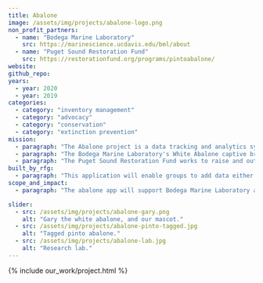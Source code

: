 ```yaml
---
title: Abalone
image: /assets/img/projects/abalone-logo.png
non_profit_partners:
  - name: "Bodega Marine Laboratory"
    src: https://marinescience.ucdavis.edu/bml/about
  - name: "Puget Sound Restoration Fund"
    src: https://restorationfund.org/programs/pintoabalone/
website: 
github_repo: 
years:
  - year: 2020
  - year: 2019
categories:
  - category: "inventory management"
  - category: "advocacy"
  - category: "conservation"
  - category: "extinction prevention"
mission:
  - paragraph: "The Abalone project is a data tracking and analytics system aimed at storing and measuring data for population trends, mortality rates, and breeding programs. Designed as a multi-tenant application, Abalone will initially serve two stakeholders, the Bodega Marine Laboratory at UC Davis and the Puget Sound Restoration Fund in Washington State."
  - paragraph: "The Bodega Marine Laboratory's White Abalone captive breeding program is working to prevent the extinction of the White Abalone (Haliotis sorenseni), an endangered marine snail. White abalone are one of seven species found in California and are culturally significant to the native people of the area. White abalone were perilously overfished throughout the 20th century, resulting in a 99 percent population decrease by the end of the 1970s. This group is working to reverse their decline and have already seen some great success, they currently have more abalone in the lab than exist in the wild!"
  - paragraph: "The Puget Sound Restoration Fund works to raise and outplant hatchery-reared Pinto Abalone (Haliotis kamtschatkana), the only abalone species found in the Washington waters. This species has cultural and ecological significance, grazing rock surfaces and maintaining the health of rocky reef habitat and kelp beds. The Washington Department of Fish & Wildlife (WDFW) documented a ~98% decline from 1992 to 2017, leading the pinto abalone to be listed as a State endangered species in 2019."
built_by_rfg:
  - paragraph: "This application will enable groups to add data either through CSV upload or through the web interface. Groups can view reports and visual representations of key data. Future plans include giving groups the ability to generate custom reports on the fly."
scope_and_impact:
  - paragraph: "The abalone app will support Bodega Marine Laboratory and Puget Sound Restoration Fund keep White Abalone and Pinto Abalone from going extinct."

slider:
  - src: /assets/img/projects/abalone-gary.png
    alt: "Gary the white abalone, and our mascot."
  - src: /assets/img/projects/abalone-pinto-tagged.jpg
    alt: "Tagged pinto abalone."
  - src: /assets/img/projects/abalone-lab.jpg
    alt: "Research lab."
---
```


{% include our_work/project.html %}
